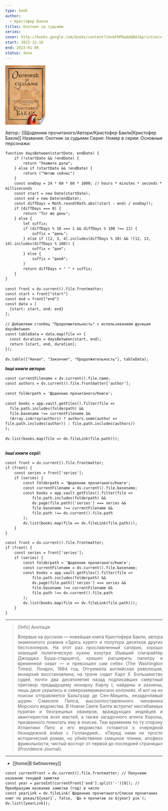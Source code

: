 ```yaml
---
type: book
author:
  - Кристофер Бакли
titles: Охотник за судьями
series:
cover: http://books.google.com/books/content?id=bFHPDwAAQBAJ&printsec=frontcover&img=1&zoom=1&edge=curl&source=gbs_api
start: 2022-12-18
end: 2023-01-06
status: done
---
```

![cover|150](Resources/cover!150-7.jpg)

Автор:: [[Щоденник прочитаного/Автори/Кристофер Бакли|Кристофер Бакли]]
Название: Охотник за судьями
Серия:
Номер в серии:
Основные персонажи:

```dataviewjs
function daysBetween(startDate, endDate) {
	if (!startDate && !endDate) { 
		return "Укажите даты"; 
	} else if (startDate && !endDate) {
		return ("Читаю сейчас")
	}
	const oneDay = 24 * 60 * 60 * 1000; // hours * minutes * seconds * milliseconds
	const start = new Date(startDate);
	const end = new Date(endDate);
	const diffDays = Math.round(Math.abs((start - end) / oneDay));
	if (diffDays === 0) {
		return "Тот же день";   
	} else {
		let suffix;     
	    if (diffDays % 10 === 1 && diffDays % 100 !== 11) {
		    suffix = "день";     
	    } else if ([2, 3, 4].includes(diffDays % 10) && ![12, 13, 14].includes(diffDays % 100)) {
			suffix = "дня";     
		} else {       
			suffix = "дней";     
		}          
		return diffDays + " " + suffix;   
	} 
}  

const front = dv.current().file.frontmatter;
const start = front["start"]
const end = front["end"]
const data = [
  {start: start, end: end}
];

// Добавляем столбец "Продолжительность" с использованием функции daysBetween
const tableData = data.map(file => {
  const duration = daysBetween(start, end);
  return [start, end, duration];
});

dv.table(["Начал", "Закончил", "Продолжительность"], tableData);
```
***Інші книги автора***:
```dataviewjs
const currentFilename = dv.current().file.name;
const authors = dv.current().file.frontmatter['author'];

const folderpath = 'Щоденник прочитаного/Книги';

const books = app.vault.getFiles().filter(file =>
  file.path.includes(folderpath) &&
  file.basename !== currentFilename &&
  (Array.isArray(authors) ? authors.some(author => file.path.includes(author)) : file.path.includes(authors))
);

dv.list(books.map(file => dv.fileLink(file.path)));


```
***Інші книги серії:***
```dataviewjs
const front = dv.current().file.frontmatter;
if (front) {
	const series = front['series'];
	if (series) {
		const folderpath = 'Щоденник прочитаного/Книги';
		const currentFilename = dv.current().file.basename;
		const books = app.vault.getFiles().filter(file =>  
			file.path.includes(folderpath) && 
			dv.page(file.path)['series'] === series && 
			file.basename !== currentFilename &&
			file.path !== dv.current().file.path 
		);
		dv.list(books.map(file => dv.fileLink(file.path)));
	}
}

```

```dataviewjs
const front = dv.current().file.frontmatter;
if (front) {
	const series = front['series'];
	if (series) {
		const folderpath = 'Щоденник прочитаного/Книги';
		const currentFilename = dv.current().file.basename;
		const books = app.vault.getFiles().filter(file =>  
			file.path.includes(folderpath) && 
			dv.page(file.path)['series'] === series && 
			file.basename !== currentFilename &&
			file.path !== dv.current().file.path 
		);
		dv.list(books.map(file => dv.fileLink(file.path)));
	}
}

```

---
>[!info] Анотація
><p align="justify">Впервые на русском — новейшая книга Кристофера Бакли, автора знаменитого романа «Здесь курят» и полутора десятков других бестселлеров. На этот раз прославленный сатирик, хорошо знающий политическую кухню изнутри (бывший спичрайтер Джорджа Буша-старшего), «решил расширить палитру и временной охват — и превзошел сам себя» (The Washington Times). Лондон, 1664 год. Отгремела английская революция, монархия восстановлена, на троне сидит Карл II. Большинство судей, почти два десятилетия назад подписавших смертный приговор предыдущему монарху Карлу I, найдены и казнены, лишь двое укрылись в североамериканских колониях. И вот на их поиски отправляется Бальтазар де Сен-Мишель, незадачливый шурин Сэмюэля Пипса, высокопоставленного чиновника Морского ведомства. В Новом Свете Балти встретит несгибаемых пуритан и безгрешных квакеров, враждующих индейцев и авантюристов всех мастей, а также загадочного агента Короны, призванного помогать ему в поиске. Тем временем по ту сторону Атлантики Пипс и его ведомство готовятся к очередной безнадежной войне с Голландией… «Перед нами не просто исторический роман, но убийственно смешное чтение, апофеоз фривольности, чистый восторг от первой до последней страницы» (Providence Journal).</p>

___
- [[home|В библиотеку]]
```dataviewjs
const currentFront = dv.current().file.frontmatter; // Получаем название текущей заметки
const year = parseInt(currentFront['end'].split('-')[0]); // Преобразуем название заметки (год) в число
const yearLink = dv.fileLink(`Щоденник прочитаного/Списки прочитаних книг по роках/${year}`, false, `Що я прочитав за ${year} рік`);
dv.list([yearLink]);
```